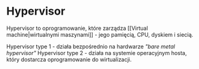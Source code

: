 # Hypervisor
Hypervisor to oprogramowanie, które zarządza [[Virtual machine|wirtualnymi maszynami]] - jego pamięcią, CPU, dyskiem i siecią.

Hypervisor type 1 - działa bezpośrednio na hardwarze *"bare metal hypervisor"*
Hypervisor type 2 - działa na systemie operacyjnym hosta, który dostarcza oprogramowanie do wirtualizacji.
